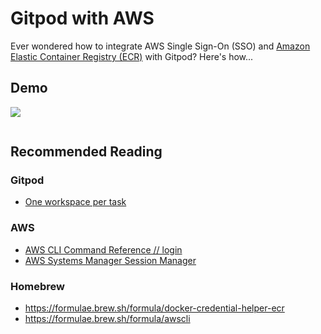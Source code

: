 # Gitpod with AWS

Ever wondered how to integrate AWS Single Sign-On (SSO) and [Amazon Elastic Container Registry (ECR)](https://aws.amazon.com/ecr/) with Gitpod? Here's how...

## Demo

<a href="https://gitpod.io/#https://github.com/gitpod-io/demo-gitpod-with-aws"><img src="https://gitpod-staging.com/button/open-in-gitpod.svg"/></a>

```bash
```

## Recommended Reading

### Gitpod

- [One workspace per task](https://www.gitpod.io/docs/workspaces)

### AWS

- [AWS CLI Command Reference // login](https://awscli.amazonaws.com/v2/documentation/api/latest/reference/sso/login.html)
- [AWS Systems Manager Session Manager](https://docs.aws.amazon.com/systems-manager/latest/userguide/session-manager.html)

### Homebrew

- https://formulae.brew.sh/formula/docker-credential-helper-ecr
- https://formulae.brew.sh/formula/awscli
